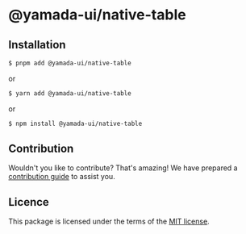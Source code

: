 # @yamada-ui/native-table

## Installation

```sh
$ pnpm add @yamada-ui/native-table
```

or

```sh
$ yarn add @yamada-ui/native-table
```

or

```sh
$ npm install @yamada-ui/native-table
```

## Contribution

Wouldn't you like to contribute? That's amazing! We have prepared a [contribution guide](https://github.com/hirotomoyamada/yamada-ui/blob/main/CONTRIBUTING.md) to assist you.

## Licence

This package is licensed under the terms of the
[MIT license](https://github.com/hirotomoyamada/yamada-ui/blob/main/LICENSE).

